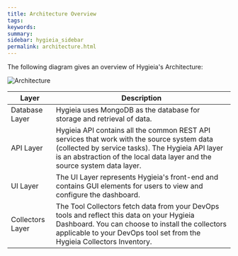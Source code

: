 ```yaml
---
title: Architecture Overview
tags:
keywords:
summary:
sidebar: hygieia_sidebar
permalink: architecture.html
---
```

The following diagram gives an overview of Hygieia's Architecture:

![Architecture](../Hygieia/media/images/architecture.png)

| Layer | Description |
|-------|-------------|
| Database Layer | Hygieia uses MongoDB as the database for storage and retrieval of data. |
| API Layer | Hygieia API contains all the common REST API services that work with the source system data (collected by service tasks). The Hygieia API layer is an abstraction of the local data layer and the source system data layer. |
| UI Layer | The UI Layer represents Hygieia's front-end and contains GUI elements for users to view and configure the dashboard. |
| Collectors Layer | The Tool Collectors fetch data from your DevOps tools and reflect this data on your Hygieia Dashboard. You can choose to install the collectors applicable to your DevOps tool set from the Hygieia Collectors Inventory. |



